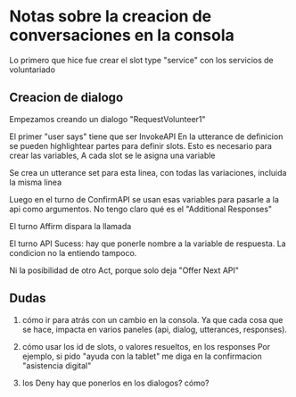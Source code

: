 # Notas sobre la creacion de conversaciones en la consola

Lo primero que hice fue crear el slot type "service" con los servicios de voluntariado

## Creacion de dialogo

Empezamos creando un dialogo "RequestVolunteer1"

El primer "user says" tiene que ser InvokeAPI
En la utterance de definicion se pueden highlightear partes para definir slots.
Esto es necesario para crear las variables, A cada slot se le asigna una variable

Se crea un utterance set para esta linea, con todas las variaciones, incluida la misma linea

Luego en el turno de ConfirmAPI se usan esas variables para pasarle a la api como argumentos.
No tengo claro qué es el "Additional Responses"

El turno Affirm dispara la llamada

El turno API Sucess: hay que ponerle nombre a la variable de respuesta.
La condicion no la entiendo tampoco.

Ni la posibilidad de otro Act, porque solo deja "Offer Next API"


## Dudas
1. cómo ir para atrás con un cambio en la consola. 
Ya que cada cosa que se hace, impacta en varios paneles (api, dialog, utterances, responses).

2. cómo usar los id de slots, o valores resueltos, en los responses
Por ejemplo, si pido "ayuda con la tablet" me diga en la confirmacion "asistencia digital"

3. los Deny hay que ponerlos en los dialogos? cómo?
